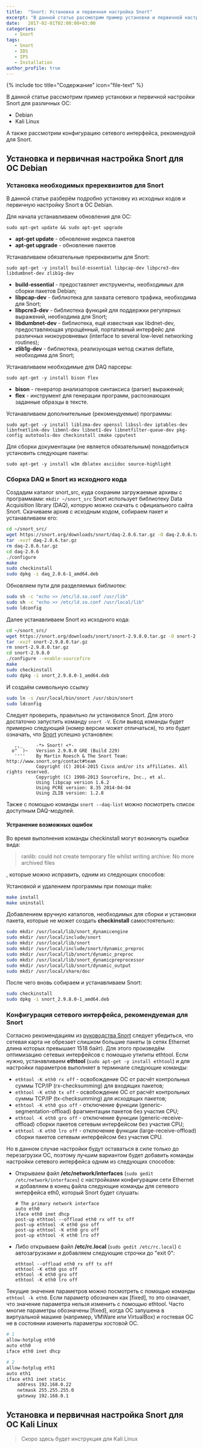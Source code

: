 ```yaml
---
title:  "Snort: Установка и первичная настройка Snort"
excerpt: "В данной статье рассмотрим пример установки и первичной настройки Snort для различных ОС. А также рассмотрим конфигурацию сетевого интерфейса, рекомендованой для Snort."
date:   2017-02-01T02:00:00+03:00
categories:
   - Snort
tags:
   - Snort
   - IDS
   - IPS
   - Installation
author_profile: true
---
```


{% include toc title="Содержание" icon="file-text" %}


В данной статье рассмотрим пример установки и первичной настройки Snort для различных ОС:

* Debian
* Kali Linux

А также рассмотрим конфигурацию сетевого интерфейса, рекомендуой для Snort.



## Установка и первичная настройка Snort для ОС Debian

### Установка необходимых пререквизитов для Snort

В данной статье разберём подробно установку из исходных кодов и первичную настройку Snort в ОС Debian.

Для начала устанавливаем обновления для ОС:

`sudo apt-get update && sudo apt-get upgrade`

* **apt-get update** - обновление индекса пакетов
* **apt-get upgrade** - обновление пакетов


Устанавливаем обязательные пререквизиты для Snort:

`sudo apt-get -y install build-essential libpcap-dev libpcre3-dev libdumbnet-dev zlib1g-dev`

* **build-essential** - предоставляет инструменты, необходимых для сборки пакетов Debian;
* **libpcap-dev** - библиотека для захвата сетевого трафика, необходима для Snort;
* **libpcre3-dev** - библиотека функций для поддержки регулярных выражений, необходима для Snort;
* **libdumbnet-dev** - библиотека, ещё известная как libdnet-dev, предоставляющая упрощённый, портативный интерфейс для различных низкоуровневых (interface to several low-level networking routines);
* **zlib1g-dev** - библиотека, реализующая метод сжатия deflate, необходима для Snort;

Устанавливаем необходимые для DAQ парсеры:

`sudo apt-get -y install bison flex`

* **bison** - генератор анализаторов синтаксиса (parser) выражений;
* **flex** - инструмент для генерации программ, распознающих заданные образцы в тексте.

Устанавливаем дополнительные (рекомендуемые) программы:

`sudo apt-get -y install liblzma-dev openssl libssl-dev iptables-dev libnfnetlink-dev libmnl-dev libnet1-dev libnetfilter-queue-dev pkg-config autotools-dev checkinstall cmake cpputest`

Для сборки документации (не является обязательным) понадобиться установить следующие пакеты:

`sudo apt-get -y install w3m dblatex asciidoc source-highlight`



### Сборка DAQ и Snort из исходного кода

Создадим каталог snort_src, куда сохраним загружаемые архивы с программами: `mkdir ~/snort_src` Snort использует библиотеку Data Acquisition library (DAQ), которую можно скачать с официального сайта Snort. Скачиваем архив с исходным кодом, собираем пакет и устанавливаем его:

```bash
cd ~/snort_src/
wget https://snort.org/downloads/snort/daq-2.0.6.tar.gz -O daq-2.0.6.tar.gz
tar -xvzf daq-2.0.6.tar.gz
rm daq-2.0.6.tar.gz
cd daq-2.0.6
./configure
make
sudo checkinstall
sudo dpkg -i daq_2.0.6-1_amd64.deb
```

Обновляем пути для разделяемых библиотек:

```bash
sudo sh -c "echo >> /etc/ld.so.conf /usr/lib"
sudo sh -c "echo >> /etc/ld.so.conf /usr/local/lib"
sudo ldconfig
```

Далее устанавливаем Snort из исходного кода:

```bash
cd ~/snort_src/
wget https://snort.org/downloads/snort/snort-2.9.8.0.tar.gz -O snort-2.9.8.0.tar.gz
tar -xvzf snort-2.9.8.0.tar.gz
rm snort-2.9.8.0.tar.gz
cd snort-2.9.8.0
./configure --enable-sourcefire
make
sudo checkinstall
sudo dpkg -i snort_2.9.8.0-1_amd64.deb
```

И создаём символьную ссылку

```bash
sudo ln -s /usr/local/bin/snort /usr/sbin/snort
sudo ldconfig
```

Следует проверить, правильно ли установился Snort. Для этого достаточно запустить команду `snort -V`. Если вывод команды будет примерно следующий (номер версии может отличаться), то это будет означать, что [Snort](https://www.snort.org/downloads) успешно установлен:

```
   ,,_     -*> Snort! <*-
  o"  )~   Version 2.9.8.0 GRE (Build 229)
   ''''    By Martin Roesch & The Snort Team: http://www.snort.org/contact#team
           Copyright (C) 2014-2015 Cisco and/or its affiliates. All rights reserved.
           Copyright (C) 1998-2013 Sourcefire, Inc., et al.
           Using libpcap version 1.6.2
           Using PCRE version: 8.35 2014-04-04
           Using ZLIB version: 1.2.8
```

Также с помощью команды `snort --daq-list` можно посмотреть список доступным DAQ-модулей.




#### Устранение возможных ошибок

Во время выполнения команды checkinstall могут возникнуть ошибки вида:

> ranlib: could not create temporary file whilst writing archive: No more archived files

, которые можно исправить, одним из следующих способов:

Установкой и удалением программы при помощи make:

```bash
make install
make uninstall
```

Добавлением вручную каталогов, необходимых для сборки и установки пакета, которые не может создать **checkinstall** самостоятельно:

```bash
sudo mkdir /usr/local/lib/snort_dynamicengine
sudo mkdir /usr/local/include/snort
sudo mkdir /usr/local/lib/snort
sudo mkdir /usr/local/include/snort/dynamic_preproc
sudo mkdir /usr/local/lib/snort/dynamic_preproc
sudo mkdir /usr/local/lib/snort_dynamicpreprocessor
sudo mkdir /usr/local/lib/snort/dynamic_output
sudo mkdir /usr/local/share/doc
```

После чего вновь собираем и устанавливаем Snort:

```bash
sudo checkinstall
sudo dpkg -i snort_2.9.8.0-1_amd64.deb
```


### Конфигурация сетевого интерфейса, рекомендуемая для Snort

Согласно рекомендациям из [руководства Snort](http://manual.snort.org/node7.html) следует убедиться, что сетевая карта не обрезает слишком большие пакеты (в сетях Ethernet длина которых превышает 1518 байт). Для этого произведём оптимизацию сетевых интерфейсов с помощью утилиты ethtool. Если нужно, устанавливаем **ethtool** (`sudo apt-get -y install ethtool`) и для настройки параметров выполняет в терминале следующие команды:

* `ethtool -K eth0 rx off` - освобождение ОС от расчёт контрольных суммы TCP/IP (rx-checksumming) для входящих пакетов;
* `ethtool -K eth0 tx off` - освобождение ОС от расчёт контрольных суммы TCP/IP (tx-checksumming) для исходящих пакетов;
* `ethtool -K eth0 gso off` - отключение функции (generic-segmentation-offload) фрагментации пакетов без участия CPU;
* `ethtool -K eth0 gro off` - отключение функции (generic-receive-offload) сборки пакетов сетевым интерфейсом без участия CPU;
* `ethtool -K eth0 lro off` - отключение функции (large-receive-offload) сборки пакетов сетевым интерфейсом без участия CPU.


Но в данном случае настройки будут оставаться в силе только до перезагрузки ОС, поэтому лучшим вариантом будет добавить команды настройки сетевого интерфейса одним из следующих способов:

* Открываем файл **/etc/network/interfaces** (`sudo gedit /etc/network/interfaces`) с настройками конфигурации сети Ethernet и добавляем в конец файла следующие команды для сетевого интерфейса eth0, который Snort будет слушать:

  ```
  # The primary network interface
  auto eth0
  iface eth0 inet dhcp
  post-up ethtool --offload eth0 rx off tx off
  post-up ethtool -K eth0 gso off
  post-up ethtool -K eth0 gro off
  post-up ethtool -K eth0 lro off
  ```

* Либо открываем файл **/etc/rc.local** (`sudo gedit /etc/rc.local`) с автозагрузками и добавляем следующие строчки до "exit 0":

  ```
  ethtool --offload eth0 rx off tx off
  ethtool -K eth0 gso off
  ethtool -K eth0 gro off
  ethtool -K eth0 lro off
  ```


Текущие значения параметров можно посмотреть с помощью команды `ethtool -k eth0`. Если параметр обозначен как [fixed], то это означает, что значение параметра нельзя изменить с помощью ethtool. Часто многие параметры обозначены [fixed], когда ОС запушена в виртуальной машине (например, VMWare или VirtualBox) и гостевая ОС не в состоянии изменить параметры хостовой ОС.

```bash
# 1
allow-hotplug eth0
auto eth0
iface eth0 inet dhcp

# 2
allow-hotplug eth1
auto eth1
iface eth1 inet static
    address 192.168.0.22
    netmask 255.255.255.0
    gateway 192.168.0.1
```


## Установка и первичная настройка Snort для ОС Kali Linux

> Скоро здесь будет инструкция для Kali Linux
